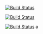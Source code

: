 [![Build Status](https://travis-ci.org/OAI/OpenAPI-Specification.svg?branch=master)](https://travis-ci.org/OAI/OpenAPI-Specification)

[![Build Status](https://ec2-35-154-89-170.ap-south-1.compute.amazonaws.com/buildStatus/icon?job=a)](https://ec2-35-154-89-170.ap-south-1.compute.amazonaws.com/me/my-views/view/all/job/a/)

[![Build Status](https://ec2-35-154-89-170.ap-south-1.compute.amazonaws.com/buildStatus/icon?job=a)](https://ec2-35-154-89-170.ap-south-1.compute.amazonaws.com/job/a)
a
